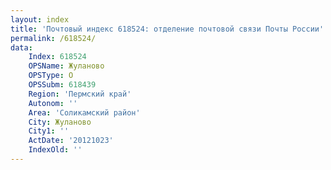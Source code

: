 ```yaml
---
layout: index
title: 'Почтовый индекс 618524: отделение почтовой связи Почты России'
permalink: /618524/
data:
    Index: 618524
    OPSName: Жуланово
    OPSType: О
    OPSSubm: 618439
    Region: 'Пермский край'
    Autonom: ''
    Area: 'Соликамский район'
    City: Жуланово
    City1: ''
    ActDate: '20121023'
    IndexOld: ''
---
```


